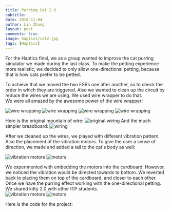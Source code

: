 ```yaml
---
title: Purring Cat 2.0
subtitle:
date: 2018-11-04
author: Lin Zhang
layout: post
comments: true
image: haptics/cat2.jpg
tags: [Haptics]
---
```


For the Haptics final, we as a group wanted to improve the cat purring simulator we made during the last class. To make the petting experience more realistic, we decided to only allow one-directional petting, because that is how cats prefer to be petted.

To achieve that we moved the two FSRs one after another, so to check the order in which they are triggered. Also we wanted to clean up the circuit by reduce the wires we are using. We used wire wrapper to do that.  
We were all amazed by the awesome power of the wire wrapper!  

![wire wrapping]({{site.baseurl}}/images/haptics/wirewrapper.JPG)
![wire wrapping]({{site.baseurl}}/images/haptics/wirewrapperheader.JPG)
![wire wrapping]({{site.baseurl}}/images/haptics/wrapperc.JPG)
![wire wrapping]({{site.baseurl}}/images/haptics/wrappern.jpg)

Here is the original mountain of wire:
![original wiring]({{site.baseurl}}/images/haptics/mess.jpg)
And the much simpler breadboard:
![wiring]({{site.baseurl}}/images/haptics/simple.jpg)

After we cleaned up the wires, we played with different vibration pattern. Also the placement of the vibration motors. To give the user a sense of direction, we made and added a tail to the cat's body as well:

![vibration motors]({{site.baseurl}}/images/haptics/pur.JPG)
![motors]({{site.baseurl}}/images/haptics/purring.jpg)

We experimented with embedding the motors into the cardboard. However, we noticed the vibration would be directed towards to bottom. We reverted back to placing them on top of the cardboard, and closer to each other. Once we have the purring effect working with the one-directional petting. We shared kitty 2.0 with other ITP students.  
![vibration motors]({{site.baseurl}}/images/haptics/kitty2.JPG)
![motors]({{site.baseurl}}/images/haptics/playtest.jpg)

Here is the code for the project:
<script src="https://gist.github.com/linzhangcs/ed87ef921f67aadb2e992ae7825c5b55.js"></script>
